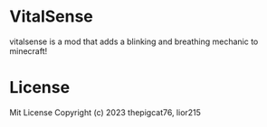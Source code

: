 # VitalSense
vitalsense is a mod that adds a blinking and breathing mechanic to minecraft!

# License
Mit License Copyright (c) 2023 thepigcat76, lior215
